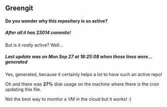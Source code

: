 ## Greengit

#### Do you wonder why this repository is so active?

##### After all it has 23014 commits!

But is it *really* active? Well...

##### Last update was on Mon Sep 27 at 18:25:08 when those lines were... generated

Yes, generated, because it certainly helps a lot to have such an active repo!

Oh and there was **27%** disk usage on the machine
where there is the cron updating this file.

Not the best way to monitor a VM in the cloud but it works! :)
